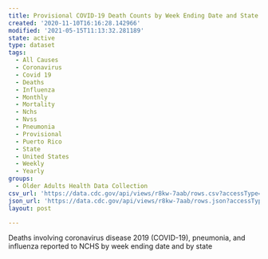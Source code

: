 ```yaml
---
title: Provisional COVID-19 Death Counts by Week Ending Date and State
created: '2020-11-10T16:16:28.142966'
modified: '2021-05-15T11:13:32.281189'
state: active
type: dataset
tags:
  - All Causes
  - Coronavirus
  - Covid 19
  - Deaths
  - Influenza
  - Monthly
  - Mortality
  - Nchs
  - Nvss
  - Pneumonia
  - Provisional
  - Puerto Rico
  - State
  - United States
  - Weekly
  - Yearly
groups:
  - Older Adults Health Data Collection
csv_url: 'https://data.cdc.gov/api/views/r8kw-7aab/rows.csv?accessType=DOWNLOAD'
json_url: 'https://data.cdc.gov/api/views/r8kw-7aab/rows.json?accessType=DOWNLOAD'
layout: post

---
```

Deaths involving coronavirus disease 2019 (COVID-19), pneumonia, and influenza reported to NCHS by week ending date and by state
